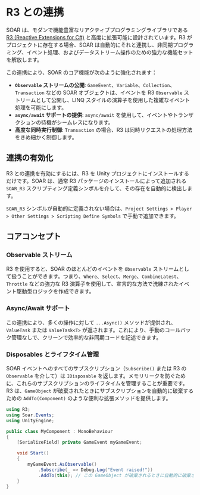 # R3 との連携

SOAR は、モダンで機能豊富なリアクティブプログラミングライブラリである [R3 (Reactive Extensions for C#)](https://github.com/Cysharp/R3) と高度に拡張可能に設計されています。R3 がプロジェクトに存在する場合、SOAR は自動的にそれと連携し、非同期プログラミング、イベント処理、およびデータストリーム操作のための強力な機能セットを解放します。

この連携により、SOAR のコア機能が次のように強化されます：

-   **`Observable` ストリームの公開**: `GameEvent`、`Variable`、`Collection`、`Transaction` などの SOAR オブジェクトは、イベントを R3 `Observable` ストリームとして公開し、LINQ スタイルの演算子を使用した複雑なイベント処理を可能にします。
-   **`async/await` サポートの提供**: `async/await` を使用して、イベントやトランザクションの待機がシームレスになります。
-   **高度な同時実行制御**: `Transaction` の場合、R3 は同時リクエストの処理方法をきめ細かく制御します。

## 連携の有効化

R3 との連携を有効にするには、R3 を Unity プロジェクトにインストールするだけです。SOAR は、通常 R3 パッケージのインストールによって追加される `SOAR_R3` スクリプティング定義シンボルを介して、その存在を自動的に検出します。

`SOAR_R3` シンボルが自動的に定義されない場合は、`Project Settings > Player > Other Settings > Scripting Define Symbols` で手動で追加できます。

## コアコンセプト

### Observable ストリーム

R3 を使用すると、SOAR のほとんどのイベントを `Observable` ストリームとして扱うことができます。つまり、`Where`、`Select`、`Merge`、`CombineLatest`、`Throttle` などの強力な R3 演算子を使用して、宣言的な方法で洗練されたイベント駆動型ロジックを作成できます。

### Async/Await サポート

この連携により、多くの操作に対して `...Async()` メソッドが提供され、`ValueTask` または `ValueTask<T>` が返されます。これにより、手動のコールバック管理なしで、クリーンで効率的な非同期コードを記述できます。

### Disposables とライフタイム管理

SOAR イベントへのすべてのサブスクリプション（`Subscribe()` または R3 の `Observable` を介して）は `IDisposable` を返します。メモリリークを防ぐために、これらのサブスクリプションのライフタイムを管理することが重要です。R3 は、`GameObject` が破棄されたときにサブスクリプションを自動的に破棄するための `AddTo(Component)` のような便利な拡張メソッドを提供します。

```csharp
using R3;
using Soar.Events;
using UnityEngine;

public class MyComponent : MonoBehaviour
{
    [SerializeField] private GameEvent myGameEvent;

    void Start()
    {
        myGameEvent.AsObservable()
            .Subscribe(_ => Debug.Log("Event raised!"))
            .AddTo(this); // この GameObject が破棄されるときに自動的に破棄されます
    }
}
```
